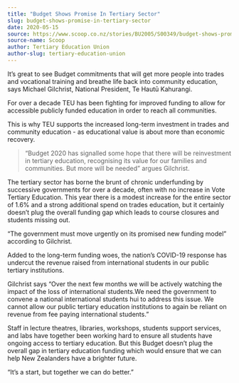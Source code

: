 ```yaml
---
title: "Budget Shows Promise In Tertiary Sector"
slug: budget-shows-promise-in-tertiary-sector
date: 2020-05-15
source: https://www.scoop.co.nz/stories/BU2005/S00349/budget-shows-promise-in-tertiary-sector.htm
source-name: Scoop
author: Tertiary Education Union
author-slug: tertiary-education-union
---
```


<p>It’s great to see Budget commitments that will get more
people into trades and vocational training and breathe life
back into community education, says Michael Gilchrist,
National President, Te Hautū Kahurangi.&nbsp;</p>

<p>For
over a decade TEU has been fighting for improved funding to
allow for accessible publicly funded education in order to
reach all communities.</p>

<p>This is why TEU supports the
increased long-term investment in trades and community
education - as educational value is about more than economic
recovery.</p><blockquote><p>“Budget 2020 has signalled
some hope that there will be reinvestment in tertiary
education, recognising its value for our families and
communities. But more will be needed” argues
Gilchrist.</p></blockquote><p>The tertiary sector has borne
the brunt of chronic underfunding by successive governments
for over a decade, often with no increase in Vote Tertiary
Education. This year there is a modest increase for the
entire sector of 1.6% and a strong additional spend on
trades education, but it certainly doesn’t plug the
overall funding gap which leads to course closures and
students missing out.</p>

<p>“The government must move
urgently on its promised new funding model” according to
Gilchrist.</p>

<p>Added to the long-term funding woes, the
nation’s COVID-19 response has undercut the revenue raised
from international students in our public tertiary
institutions.</p>

<p>Gilchrist says “Over the next few
months we will be actively watching the impact of the loss
of international students.We need the government to
convene a national international students hui to address
this issue. We cannot allow our public tertiary education
institutions to again be reliant on revenue from fee paying
international students.”</p>

<p>Staff in lecture theatres,
libraries, workshops, students support services, and labs
have together been working hard to ensure all students have
ongoing access to tertiary education. But this Budget
doesn’t plug the overall gap in tertiary education funding
which would ensure that we can help New Zealanders have a
brighter future.&nbsp;</p>

<p>“It’s a start, but together
we can do
better.”</p>